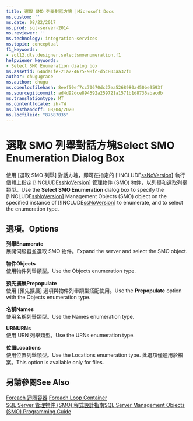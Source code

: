 ```yaml
---
title: 選取 SMO 列舉對話方塊 |Microsoft Docs
ms.custom: ''
ms.date: 08/22/2017
ms.prod: sql-server-2014
ms.reviewer: ''
ms.technology: integration-services
ms.topic: conceptual
f1_keywords:
- sql12.dts.designer.selectsmoenumeration.f1
helpviewer_keywords:
- Select SMO Enumeration dialog box
ms.assetid: 64ada1fe-21a2-4675-98fc-d5c803aa32f0
author: chugugrace
ms.author: chugu
ms.openlocfilehash: 8eef50ef7cc70670dc27ea5268980a450be9593f
ms.sourcegitcommit: ad4d92dce894592a259721a1571b1d8736abacdb
ms.translationtype: MT
ms.contentlocale: zh-TW
ms.lasthandoff: 08/04/2020
ms.locfileid: "87687035"
---
```

# <a name="select-smo-enumeration-dialog-box"></a><span data-ttu-id="97fad-102">選取 SMO 列舉對話方塊</span><span class="sxs-lookup"><span data-stu-id="97fad-102">Select SMO Enumeration Dialog Box</span></span>
  <span data-ttu-id="97fad-103">使用 [選取 SMO 列舉]  對話方塊，即可在指定的 [!INCLUDE[ssNoVersion](../includes/ssnoversion-md.md)] 執行個體上指定 [!INCLUDE[ssNoVersion](../includes/ssnoversion-md.md)] 管理物件 (SMO) 物件，以列舉和選取列舉類型。</span><span class="sxs-lookup"><span data-stu-id="97fad-103">Use the **Select SMO Enumeration** dialog box to specify the [!INCLUDE[ssNoVersion](../includes/ssnoversion-md.md)] Management Objects (SMO) object on the specified instance of [!INCLUDE[ssNoVersion](../includes/ssnoversion-md.md)] to enumerate, and to select the enumeration type.</span></span>  
  
## <a name="options"></a><span data-ttu-id="97fad-104">選項。</span><span class="sxs-lookup"><span data-stu-id="97fad-104">Options</span></span>  
 <span data-ttu-id="97fad-105">**列舉**</span><span class="sxs-lookup"><span data-stu-id="97fad-105">**Enumerate**</span></span>  
 <span data-ttu-id="97fad-106">展開伺服器並選取 SMO 物件。</span><span class="sxs-lookup"><span data-stu-id="97fad-106">Expand the server and select the SMO object.</span></span>  
  
 <span data-ttu-id="97fad-107">**物件**</span><span class="sxs-lookup"><span data-stu-id="97fad-107">**Objects**</span></span>  
 <span data-ttu-id="97fad-108">使用物件列舉類型。</span><span class="sxs-lookup"><span data-stu-id="97fad-108">Use the Objects enumeration type.</span></span>  
  
 <span data-ttu-id="97fad-109">**預先擴展**</span><span class="sxs-lookup"><span data-stu-id="97fad-109">**Prepopulate**</span></span>  
 <span data-ttu-id="97fad-110">使用 [預先擴展]  選項與物件列舉類型搭配使用。</span><span class="sxs-lookup"><span data-stu-id="97fad-110">Use the **Prepopulate** option with the Objects enumeration type.</span></span>  
  
 <span data-ttu-id="97fad-111">**名稱**</span><span class="sxs-lookup"><span data-stu-id="97fad-111">**Names**</span></span>  
 <span data-ttu-id="97fad-112">使用名稱列舉類型。</span><span class="sxs-lookup"><span data-stu-id="97fad-112">Use the Names enumeration type.</span></span>  
  
 <span data-ttu-id="97fad-113">**URN**</span><span class="sxs-lookup"><span data-stu-id="97fad-113">**URNs**</span></span>  
 <span data-ttu-id="97fad-114">使用 URN 列舉類型。</span><span class="sxs-lookup"><span data-stu-id="97fad-114">Use the URNs enumeration type.</span></span>  
  
 <span data-ttu-id="97fad-115">**位置**</span><span class="sxs-lookup"><span data-stu-id="97fad-115">**Locations**</span></span>  
 <span data-ttu-id="97fad-116">使用位置列舉類型。</span><span class="sxs-lookup"><span data-stu-id="97fad-116">Use the Locations enumeration type.</span></span> <span data-ttu-id="97fad-117">此選項僅適用於檔案。</span><span class="sxs-lookup"><span data-stu-id="97fad-117">This option is available only for files.</span></span>  
  
## <a name="see-also"></a><span data-ttu-id="97fad-118">另請參閱</span><span class="sxs-lookup"><span data-stu-id="97fad-118">See Also</span></span>  
 <span data-ttu-id="97fad-119">[Foreach 迴圈容器](control-flow/foreach-loop-container.md) </span><span class="sxs-lookup"><span data-stu-id="97fad-119">[Foreach Loop Container](control-flow/foreach-loop-container.md) </span></span>  
 [<span data-ttu-id="97fad-120">SQL Server 管理物件 &#40;SMO&#41; 程式設計指南</span><span class="sxs-lookup"><span data-stu-id="97fad-120">SQL Server Management Objects &#40;SMO&#41; Programming Guide</span></span>](../relational-databases/server-management-objects-smo/sql-server-management-objects-smo-programming-guide.md)  
  
  
